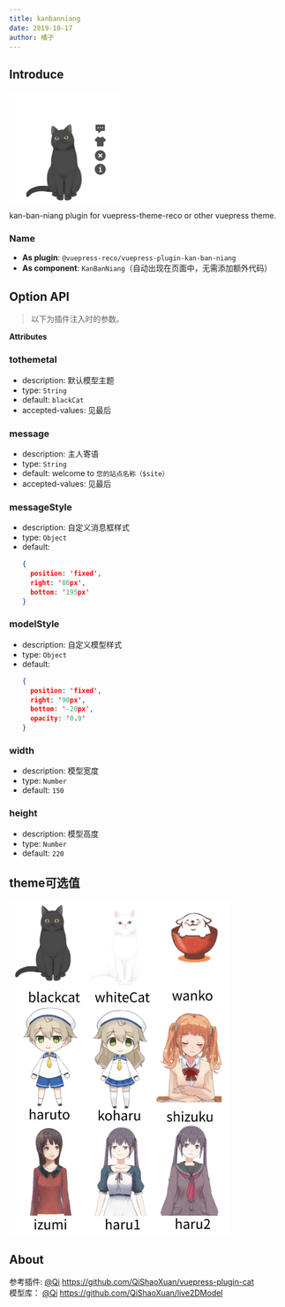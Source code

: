 ```yaml
---
title: kanbanniang
date: 2019-10-17
author: 橘子
---
```


## Introduce

![demo.png](./images/kanbannaing_1.png)

kan-ban-niang plugin for vuepress-theme-reco or other vuepress theme.  

### Name

- **As plugin**: `@vuepress-reco/vuepress-plugin-kan-ban-niang`
- **As component**: `KanBanNiang`（自动出现在页面中，无需添加额外代码）

## Option API

> 以下为插件注入时的参数。

**Attributes**

### tothemetal

- description: 默认模型主题
- type: `String`
- default: `blackCat`
- accepted-values: 见最后

### message

- description: 主人寄语
- type: `String`
- default: welcome to `您的站点名称（$site）`
- accepted-values: 见最后

### messageStyle

- description: 自定义消息框样式
- type: `Object`
- default: 
    ```json
    { 
      position: 'fixed', 
      right: '80px', 
      bottom: '195px'
    }
    ```

### modelStyle

- description: 自定义模型样式
- type: `Object`
- default: 
    ```json
    { 
      position: 'fixed', 
      right: '90px', 
      bottom: '-20px', 
      opacity: '0.9'
    }
    ```

### width

- description: 模型宽度
- type: `Number`
- default: `150`

### height

- description: 模型高度
- type: `Number`
- default: `220`


## theme可选值

![themes.png](./images/kanbanniang_2.png)

## About

参考插件: [@Qi](https://github.com/QiShaoXuan) https://github.com/QiShaoXuan/vuepress-plugin-cat  
模型库： [@Qi](https://github.com/QiShaoXuan) https://github.com/QiShaoXuan/live2DModel

